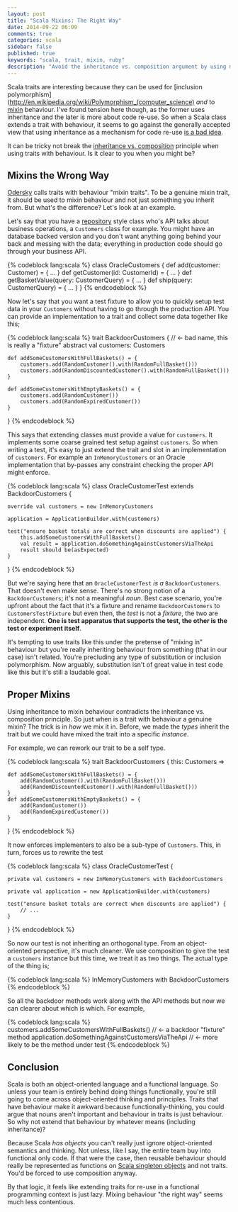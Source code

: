 ```yaml
---
layout: post
title: "Scala Mixins: The Right Way"
date: 2014-09-22 06:09
comments: true
categories: scala
sidebar: false
published: true
keywords: "scala, trait, mixin, ruby"
description: "Avoid the inheritance vs. composition argument by using mixin traits in the right way. Using inheritance to mixin behaviour contradicts the inheritance vs. composition principle, so when is a trait with behaviour a genuine mixin? Find out here."
---
```


Scala traits are interesting because they can be used for [inclusion polymorphism](http://en.wikipedia.org/wiki/Polymorphism_(computer_science) _and_ to [mixin](http://en.wikipedia.org/wiki/Mixin) behaviour. I've found tension here though, as the former uses inheritance and the later is more about code re-use. So when a Scala class extends a trait with behaviour, it seems to go against the generally accepted view that using inheritance as a mechanism for code re-use [is a bad idea](http://baddotrobot.com/blog/2009/01/24/inheritance-vs-composition/).

It can be tricky not break the [inheritance vs. composition](http://en.wikipedia.org/wiki/Composition_over_inheritance#Benefits) principle when using traits with behaviour. Is it clear to you when you might be?

<!-- more -->

## Mixins the Wrong Way

[Odersky](https://www.amazon.co.uk/Programming-Scala-Martin-Odersky/dp/0981531644/ref=as_sl_pc_ss_til?tag=baddotrobotco-21&linkCode=w01&linkId=DNXSQPP4AVLACD7U&creativeASIN=0981531644) calls traits with behaviour "mixin traits". To be a genuine mixin trait, it should be used to mixin behaviour and not just something you inherit from. But what's the difference? Let's look at an example.

Let's say that you have a [repository](http://martinfowler.com/eaaCatalog/repository.html) style class who's API talks about business operations, a `Customers` class for example. You might have an database backed version and you don't want anything going behind your back and messing with the data; everything in production code should go through your business API.

{% codeblock lang:scala %}
class OracleCustomers {
    def add(customer: Customer) = { ... }
    def getCustomer(id: CustomerId) = { ... }
    def getBasketValue(query: CustomerQuery) = { ... }
    def ship(query: CustomerQuery) = { ... }
}
{% endcodeblock %}

Now let's say that you want a test fixture to allow you to quickly setup test data in your `Customers` without having to go through the production API. You can provide an implementation to a trait and collect some data together like this;


{% codeblock lang:scala %}
trait BackdoorCustomers {                               // <- bad name, this is really a "fixture"
    abstract val customers: Customers

    def addSomeCustomersWithFullBaskets() = {
        customers.add(RandomCustomer().with(RandomFullBasket()))
        customers.add(RandomDiscountedCustomer().with(RandomFullBasket()))            
    }

    def addSomeCustomersWithEmptyBaskets() = {
        customers.add(RandomCustomer())
        customers.add(RandomExpiredCustomer())
    }
}
{% endcodeblock %}


This says that extending classes must provide a value for `customers`. It implements some coarse grained test setup against `customers`. So when writing a test, it's easy to just extend the trait and slot in an implementation of `customers`. For example an `InMemoryCustomers` or an Oracle implementation that by-passes any constraint checking the proper API might enforce.
 
 
{% codeblock lang:scala %}
class OracleCustomerTest extends BackdoorCustomers {        
    
    override val customers = new InMemoryCustomers
    
    application = ApplicationBuilder.with(customers)
    
    test("ensure basket totals are correct when discounts are applied") {
        this.addSomeCustomersWithFullBaskets()
        val result = application.doSomethingAgainstCustomersViaTheApi
        result should be(asExpected)
    }
}
{% endcodeblock %}

    
    
But we're saying here that an `OracleCustomerTest` _is a_ `BackdoorCustomers`. That doesn't even make sense. There's no strong notion of a `BackdoorCustomers`; it's not a meaningful _noun_. Best case scenario, you're upfront about the fact that it's a fixture and rename `BackdoorCustomers` to `CustomersTestFixture` but even then, the *test* is not a *fixture*, the two are independent. **One is test apparatus that supports the test, the other is the test or experiment itself**.
 
It's tempting to use traits like this under the pretense of "mixing in" behaviour but you're really inheriting behaviour from something (that in our case) isn't related. You're precluding any type of substitution or inclusion polymorphism. Now arguably, substitution isn't of great value in test code like this but it's still a laudable goal.


## Proper Mixins
    
Using inheritance to mixin behaviour contradicts the inheritance vs. composition principle. So just when is a trait with behaviour a genuine mixin? The trick is in _how_ we mix it in. Before, we made the _types_ inherit the trait but we could have mixed the trait into a specific _instance_.

For example, we can rework our trait to be a self type. 

{% codeblock lang:scala %}
trait BackdoorCustomers {
    this: Customers =>
    
    def addSomeCustomersWithFullBaskets() = {
        add(RandomCustomer().with(RandomFullBasket()))
        add(RandomDiscountedCustomer().with(RandomFullBasket()))            
    }
    def addSomeCustomersWithEmptyBaskets() = {
        add(RandomCustomer())
        add(RandomExpiredCustomer())
    }
}
{% endcodeblock %}

    
It now enforces implementers to also be a sub-type of `Customers`. This, in turn, forces us to rewrite the test

{% codeblock lang:scala %}
class OracleCustomerTest {        
    
    private val customers = new InMemoryCustomers with BackdoorCustomers
    
    private val application = new ApplicationBuilder.with(customers)
    
    test("ensure basket totals are correct when discounts are applied") {
        // ...
    }
}
{% endcodeblock %}

    

So now our test is not inheriting an orthogonal type. From an object-oriented perspective, it's much cleaner. We use composition to give the test a `customers` instance but this time, we treat it as two things. The actual type of the thing is;
  
{% codeblock lang:scala %}
InMemoryCustomers with BackdoorCustomers
{% endcodeblock %}


So all the backdoor methods work along with the API methods but now we can clearer about which is which. For example,


{% codeblock lang:scala %}
customers.addSomeCustomersWithFullBaskets()         // <- a backdoor "fixture" method
application.doSomethingAgainstCustomersViaTheApi    // <- more likely to be the method under test
{% endcodeblock %}
    
## Conclusion

Scala is both an object-oriented language and a functional language. So unless your team is entirely behind doing things functionally, you're still going to come across object-oriented thinking and principles. Traits that have behaviour make it awkward because functionally-thinking, you could argue that nouns aren't important and behaviour in traits is just behaviour. So why not extend that behaviour by whatever means (including inheritance)?

Because Scala _has objects_ you can't really just ignore object-oriented semantics and thinking. Not unless, like I say, the entire team buy into functional only code. If that were the case, then reusable behaviour should really be represented as functions on [Scala singleton objects](http://tutorials.jenkov.com/scala/singleton-and-companion-objects.html) and not traits. You'd be forced to use composition anyway.

By that logic, it feels like extending traits for re-use in a functional programming context is just lazy. Mixing behaviour "the right way" seems much less contentious.